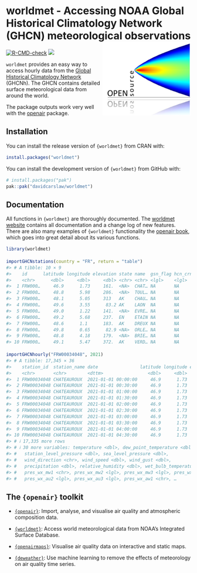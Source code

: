 
<!-- README.md is generated from README.Rmd. Please edit that file -->

# worldmet - Accessing NOAA Global Historical Climatology Network (GHCN) meteorological observations <img src="man/figures/logo.png" align="right" height="200"/>

<!-- badges: start -->

[![R-CMD-check](https://github.com/davidcarslaw/worldmet/workflows/R-CMD-check/badge.svg)](https://github.com/davidcarslaw/worldmet/actions)
![](http://cranlogs.r-pkg.org/badges/grand-total/worldmet)
<!-- badges: end -->

`worldmet` provides an easy way to access hourly data from the [Global
Historical Climatology
Network](https://www.ncei.noaa.gov/products/global-historical-climatology-network-hourly)
(GHCNh). The GHCN contains detailed surface meteorological data from
around the world.

The package outputs work very well with the
[openair](https://github.com/davidcarslaw/openair) package.

## Installation

You can install the release version of `{worldmet}` from CRAN with:

``` r
install.packages("worldmet")
```

You can install the development version of `{worldmet}` from GitHub
with:

``` r
# install.packages("pak")
pak::pak("davidcarslaw/worldmet")
```

## Documentation

All functions in `{worldmet}` are thoroughly documented. The [worldmet
website](https://davidcarslaw.github.io/worldmet/) contains all
documentation and a change log of new features. There are also many
examples of `{worldmet}` functionality the [openair
book](https://bookdown.org/david_carslaw/openair/index.html), which goes
into great detail about its various functions.

``` r
library(worldmet)

importGHCNstations(country = "FR", return = "table")
#> # A tibble: 10 × 9
#>    id      latitude longitude elevation state name  gsn_flag hcn_crn_flag wmo_id
#>    <chr>      <dbl>     <dbl>     <dbl> <chr> <chr> <lgl>    <lgl>        <chr> 
#>  1 FRW000…     46.9      1.73     161.  <NA>  CHAT… NA       NA           <NA>  
#>  2 FRW000…     48.8      5.98     286.  <NA>  TOUL… NA       NA           <NA>  
#>  3 FRW000…     48.1      5.05     313   AK    CHAU… NA       NA           <NA>  
#>  4 FRW000…     49.6      3.55      83.2 AK    LAON  NA       NA           <NA>  
#>  5 FRW000…     49.0      1.22     141.  <NA>  EVRE… NA       NA           <NA>  
#>  6 FRW000…     49.2      5.68     237.  EN    ETAIN NA       NA           <NA>  
#>  7 FRW000…     48.6      1.1      183.  AK    DREUX NA       NA           <NA>  
#>  8 FRW000…     49.8      0.65      82.9 <NA>  ORLE… NA       NA           <NA>  
#>  9 FRW000…     48.8      4.18     179.  <NA>  BRIE… NA       NA           <NA>  
#> 10 FRW000…     49.1      5.47     372.  AK    VERD… NA       NA           <NA>

importGHCNhourly("FRW00034048", 2021)
#> # A tibble: 17,345 × 36
#>    station_id  station_name date                latitude longitude elevation
#>    <chr>       <chr>        <dttm>                 <dbl>     <dbl>     <dbl>
#>  1 FRW00034048 CHATEAUROUX  2021-01-01 00:00:00     46.9      1.73      161.
#>  2 FRW00034048 CHATEAUROUX  2021-01-01 00:30:00     46.9      1.73      161.
#>  3 FRW00034048 CHATEAUROUX  2021-01-01 01:00:00     46.9      1.73      161.
#>  4 FRW00034048 CHATEAUROUX  2021-01-01 01:30:00     46.9      1.73      161.
#>  5 FRW00034048 CHATEAUROUX  2021-01-01 02:00:00     46.9      1.73      161.
#>  6 FRW00034048 CHATEAUROUX  2021-01-01 02:30:00     46.9      1.73      161.
#>  7 FRW00034048 CHATEAUROUX  2021-01-01 03:00:00     46.9      1.73      161.
#>  8 FRW00034048 CHATEAUROUX  2021-01-01 03:30:00     46.9      1.73      161.
#>  9 FRW00034048 CHATEAUROUX  2021-01-01 04:00:00     46.9      1.73      161.
#> 10 FRW00034048 CHATEAUROUX  2021-01-01 04:30:00     46.9      1.73      161.
#> # ℹ 17,335 more rows
#> # ℹ 30 more variables: temperature <dbl>, dew_point_temperature <dbl>,
#> #   station_level_pressure <dbl>, sea_level_pressure <dbl>,
#> #   wind_direction <chr>, wind_speed <dbl>, wind_gust <dbl>,
#> #   precipitation <dbl>, relative_humidity <dbl>, wet_bulb_temperature <dbl>,
#> #   pres_wx_mw1 <chr>, pres_wx_mw2 <lgl>, pres_wx_mw3 <lgl>, pres_wx_au1 <lgl>,
#> #   pres_wx_au2 <lgl>, pres_wx_au3 <lgl>, pres_wx_aw1 <chr>, …
```

## The `{openair}` toolkit

- [`{openair}`](https://davidcarslaw.github.io/openair/): Import,
  analyse, and visualise air quality and atmospheric composition data.

- [`{worldmet}`](https://davidcarslaw.github.io/worldmet/): Access world
  meteorological data from NOAA’s Integrated Surface Database.

- [`{openairmaps}`](https://davidcarslaw.github.io/openairmaps/):
  Visualise air quality data on interactive and static maps.

- [`{deweather}`](https://davidcarslaw.github.io/deweather/): Use
  machine learning to remove the effects of meteorology on air quality
  time series.
